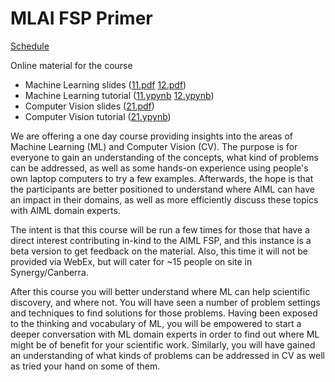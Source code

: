 # MLAI FSP Primer

[Schedule](./schedule.md)

Online material for the course
- Machine Learning slides ([11.pdf](./11.pdf) [12.pdf](./13.pdf))
- Machine Learning tutorial ([11.ypynb](./11.ypynb) [12.ypynb](./13.ypynb))
- Computer Vision slides ([21.pdf](./21.pdf))
- Computer Vision tutorial ([21.ypynb](./21.ypynb))

We are offering a one day course providing insights into the areas of 
Machine Learning (ML) and Computer Vision (CV). The purpose is for everyone to 
gain an understanding of the concepts, what kind of problems can be addressed, 
as well as some hands-on experience using people's own laptop computers to try 
a few  examples. Afterwards, the hope is that the participants are better 
positioned to understand where AIML can have an impact in their domains, as 
well as more efficiently discuss these topics with AIML domain experts.
 
The intent is that this course will be run a few times for those that have a 
direct interest contributing in-kind to the AIML FSP, and this instance is a 
beta version to get feedback on the material. Also, this time it will not 
be provided via WebEx, but will cater for ~15 people on site 
in Synergy/Canberra.

After this course you will better understand where ML can 
help scientific discovery, and where not. You will have seen a number of 
problem settings and techniques to find solutions for those problems. 
Having been exposed to the thinking and vocabulary of ML, you will be 
empowered to start a deeper conversation with ML domain experts in order 
to find out where ML might be of benefit for your scientific work. Similarly, 
you will have gained an understanding of what kinds of problems can be 
addressed in CV as well as tried your hand on some of them.

